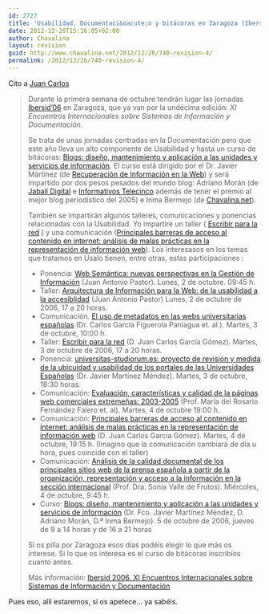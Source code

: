 ```yaml
---
id: 2727
title: 'Usabilidad, Documentaci&oacute;n y bitácoras en Zaragoza (Ibersid&#8217;06)'
date: 2012-12-26T15:16:05+02:00
author: Chavalina
layout: revision
guid: http://www.chavalina.net/2012/12/26/740-revision-4/
permalink: /2012/12/26/740-revision-4/
---
```

Cito a <a href="http://usalo.es/165/usabilidad-documentacion-y-bitacoras-en-zaragoza-ibersid06/" target="_blank">Juan Carlos</a>

> Durante la primera semana de octubre tendrán lugar las jornadas [Ibersid&#8217;06](http://ibersid.net/) en Zaragoza, que ya van por la undécima edición: _XI Encuentros Internacionales sobre Sistemas de Información y Documentación_.
> 
> Se trata de unas jornadas centradas en la Documentación pero que este año lleva un alto componente de Usabilidad y hasta un curso de bitácoras: [Blogs: diseño, mantenimiento y aplicación a las unidades y servicios de información](http://cicic.unizar.es/ibersid2006/Resumenes/Blogs.htm). El curso está dirigido por el Dr. Javier Mártinez (de [Recuperación de Información en la Web](http://irsweb.blogspot.com/)) y será impartido por dos pesos pesados del mundo blog: Adriano Morán (de [Jabalí Digital](http://www.diariodeunjabali.com/) e [Informativos Telecinco](http://www.informativos.telecinco.es/) además de tener el premio al mejor blog periodístico del 2005) e Inma Bermejo (de [Chavalina.net](http://www.chavalina.net/)).
> 
> También se impartirán algunos talleres, comunicaciones y ponencias relacionadas con la Usabilidad. Yo impartiré un taller ( [Escribir para la red](http://cicic.unizar.es/ibersid2006/Resumenes/Escribirparalared.htm) ) y una comunicación ([Principales barreras de acceso al contenido en internet: análisis de malas prácticas en la representación de información web](http://cicic.unizar.es/ibersid2006/Resumenes/Principalesbarrerasdeacc.htm)). Los interesasos en los temas que tratamos en Úsalo tienen, entre otras, estas participaciones :
> 
>   * Ponencia: [Web Semántica: nuevas perspectivas en la Gestión de Información](http://cicic.unizar.es/ibersid2006/Resumenes/WebSemanticanuevaspersp.htm) (Juan Antonio Pastor). Lunes, 2 de octubre. 09:45 h.
>   * Taller: [Arquitectura de Información para la Web: de la usabilidad a la accesiblidad](http://cicic.unizar.es/ibersid2006/Resumenes/ArquitecturadeInformacion.htm) (Juan Antonio Pastor) Lunes, 2 de octubre de 2006, 17 a 20 horas.
>   * Comunicación. [El uso de metadatos en las webs universitarias españolas](http://cicic.unizar.es/ibersid2006/Resumenes/Elusodemetadatos.htm) (Dr. Carlos García Figuerola Paniagua et. al.). Martes, 3 de octubre, 10:00 h.
>   * Taller: [Escribir para la red](http://cicic.unizar.es/ibersid2006/Resumenes/Escribirparalared.htm) (D. Juan Carlos García Gómez). Martes, 3 de octubre de 2006, 17 a 20 horas.
>   * Ponencia: [universitas-studiorum.es: proyecto de revisión y medida de la ubicuidad y usabilidad de los portales de las Universidades Españolas](http://cicic.unizar.es/ibersid2006/Resumenes/universitas-studiorum.esp.htm) (Dr. Javier Martínez Méndez). Martes, 3 de octubre, 18:30 horas.
>   * Comunicación: [Evaluación, características y calidad de la páginas web comerciales extremeñas: 2003-2005](http://cicic.unizar.es/ibersid2006/Resumenes/Evaluacioncaracteristicas.htm) (Prof. María del Rosario Fernández Falero et. al). Martes, 4 de octubre 19:00 h.
>   * Comunicación: [Principales barreras de acceso al contenido en internet: análisis de malas prácticas en la representación de información web](http://cicic.unizar.es/ibersid2006/Resumenes/Principalesbarrerasdeacc.htm) (D. Juan Carlos García Gómez). Martes, 4 de octubre, 19:15 h. (Imagino que la comunicación cambiará de día u hora, pues coincide con el taller)
>   * Comunicación: [Análisis de la calidad documental de los principales sitios web de la prensa española a partir de la organización, representación y acceso a la información en la sección internacional](http://cicic.unizar.es/ibersid2006/Resumenes/Analisisdelacalidad.htm) (Prof. Dra. Sonia Valle de Frutos). Miércoles, 4 de octubre, 9:45 h.
>   * Curso: [Blogs: diseño, mantenimiento y aplicación a las unidades y servicios de información](http://cicic.unizar.es/ibersid2006/Resumenes/Blogs.htm) (Dr. Fco. Javier Martínez Méndez, D. Adriano Morán, D.ª Inma Bermejo). 5 de octubre de 2006, jueves de 9 a 14 horas y de 16 a 21 horas
> 
> Si os pilla por Zaragoza esos días podéis elegir lo que más os interese. Si lo que os interesa es el curso de bitácoras inscribíos cuanto antes.
> 
> Más información: [Ibersid 2006. XI Encuentros Internacionales sobre Sistemas de Información y Documentación](http://ibersid.net/)

Pues eso, allí estaremos, si os apetece… ya sabéis.